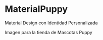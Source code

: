 # MaterialPuppy
Material Design con Identidad Personalizada

Imagen para la tienda de Mascotas Puppy
